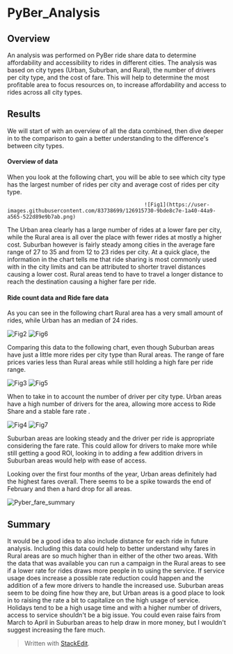 # PyBer_Analysis
## Overview
An analysis was performed on PyBer ride share data to determine affordability and accessibility to rides in different cities. The analysis was based on city types (Urban, Suburban, and Rural), the number of drivers per city type, and the cost of fare. This will help to determine the most profitable area to focus resources on, to increase affordability and access to rides across all city types. 
## Results
We will start of with an overview of all the data combined, then dive deeper in to the comparison to gain a better understanding to the difference's between city types.
#### Overview of data
When you look at the following chart, you will be able to see which city type has the largest number of rides per city and average cost of rides per city type.

                                                ![Fig1](https://user-images.githubusercontent.com/83738699/126915730-9bde8c7e-1a40-44a9-a565-522d89e9b7ab.png) 

The Urban area clearly has a large number of rides at a lower fare per city, while the Rural area is all over the place with fewer rides at mostly a higher cost. Suburban however is fairly steady among cities in the average fare range of 27 to 35 and from 12 to 23 rides per city. At a quick glace, the information in the chart tells me that ride sharing is most commonly used with in the city limits and can be attributed to  shorter travel distances causing a lower cost. Rural areas tend to have to travel a longer distance to reach the destination causing a higher fare per ride.
####  Ride count data and Ride fare data
As you can see in the following chart Rural area has a very small amount of rides, while Urban has an median of 24 rides.

![Fig2](https://user-images.githubusercontent.com/83738699/126919943-89e40bf3-8f6a-425f-819b-8c7d98f57fa7.png)
              ![Fig6](https://user-images.githubusercontent.com/83738699/126929088-956bff50-24e5-4019-af62-f156fa72c9a8.png)

Comparing this data to the following chart, even though Suburban areas have just a little more rides per city type than Rural areas. The range of fare prices varies less than Rural areas while still holding a high fare per ride range.

![Fig3](https://user-images.githubusercontent.com/83738699/126919972-a521317e-8431-4be6-b20c-5bbcd06f855c.png)
              ![Fig5](https://user-images.githubusercontent.com/83738699/126929120-ea9371b5-33d7-4751-a666-76e4743b21db.png)


When to take in to account the number of driver per city type. Urban areas have a high number of drivers for the area, allowing more access to Ride Share and a stable fare rate . 

![Fig4](https://user-images.githubusercontent.com/83738699/126920575-88c3f874-f771-4663-9fa1-dbb8f9705995.png)
              ![Fig7](https://user-images.githubusercontent.com/83738699/126929128-7d47a1d3-cdc7-41e9-a792-53b1ad998f26.png)


Suburban areas are looking steady and the driver per ride is appropriate considering the fare rate. This could allow for drivers to make more while still getting a good ROI, looking in to adding a few addition drivers in Suburban areas would help with ease of access.

Looking over the first four months of the year, Urban areas definitely had the highest fares overall. There seems to be a spike towards the end of February and then a hard drop for all areas. 

![Pyber_fare_summary](https://user-images.githubusercontent.com/83738699/126927188-19592f6b-770a-405c-9fa2-fc97d77a441d.png)

## Summary
It would be a good idea to also include distance for each ride in future analysis. Including this data could help to better understand why fares in Rural areas are so much higher than in either of the other two areas. With the data that was available you can run a campaign in the Rural areas to see if a lower rate for rides draws more people in to using the service.  If service usage does increase a possible rate reduction could happen and the addition of a few more drivers to handle the increased use. Suburban areas seem to be doing fine how they are, but Urban areas is a good place to look in to raising the rate a bit to capitalize on the high usage of service. Holidays tend to be a high usage time and with a higher number of drivers, access to service shouldn't be a big issue. You could even raise fairs from March to April in Suburban areas to help draw in more money, but I wouldn't suggest increasing the fare much. 


> Written with [StackEdit](https://stackedit.io/).
